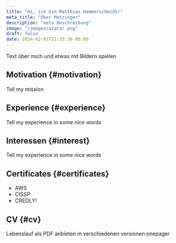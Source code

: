 ```yaml
---
title: "Hi, ick bin Matthias Hammerschmidt!"
meta_title: "Über Matzinger"
description: "meta Beschreibung"
image: "/images/avatar.png"
draft: false
date: 2024-02-01T21:25:36-08:00
---
```

Text über mich und etwas mit Bildern spielen


## Motivation {#motivation}
Tell my mission

## Experience {#experience}
Tell my experience in some nice words

## Interessen {#interest}
Tell my experience in some nice words

## Certificates {#certificates}

- AWS
- CISSP
- CREDLY!

## CV {#cv}
Lebenslauf als PDF anbieten in verschiedenen versionen
onepager
